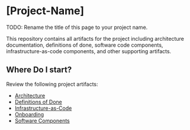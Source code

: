 # [Project-Name]

TODO: Rename the title of this page to your project name.

This repository contains all artifacts for the project including architecture documentation, definitions of done, software code components, infrastructure-as-code components, and other supporting artifacts.

## Where Do I start?

Review the following project artifacts:

- [Architecture](architecture/README.md)
- [Definitions of Done](definitions-of-done/README.md)
- [Infrastructure-as-Code](infrastructure-as-code/README.md)
- [Onboarding](onboarding/README.md)
- [Software Components](components/README.md)
